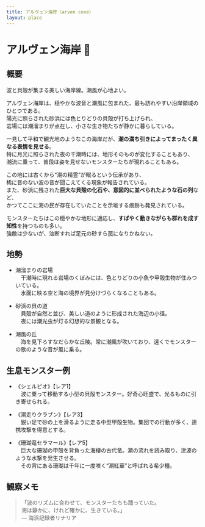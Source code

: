 ```yaml
---
title: アルヴェン海岸（arven cove）
layout: place
---
```



# アルヴェン海岸 🐚

## 概要
波と貝殻が集まる美しい海岸線。潮風が心地よい。

アルヴェン海岸は、穏やかな波音と潮風に包まれた、最も訪れやすい沿岸領域のひとつである。  
陽光に照らされた砂浜には色とりどりの貝殻が打ち上げられ、  
岩場には潮溜まりが点在し、小さな生き物たちが静かに暮らしている。

一見して平和で観光地のようなこの海岸だが、**潮の満ち引きによってまったく異なる表情を見せる**。  
特に月光に照らされた夜の干潮時には、地形そのものが変化することもあり、  
潮流に乗って、普段は姿を見せないモンスターたちが現れることもある。

この地には古くから“潮の精霊”が眠るという伝承があり、  
稀に音のない波の音が聞こえてくる現象が報告されている。  
また、砂浜に残された**巨大な貝殻の化石や、意図的に並べられたような石の列**など、  
かつてここに海の民が存在していたことを示唆する痕跡も発見されている。

モンスターたちはこの穏やかな地形に適応し、**すばやく動きながらも群れを成す知性**を持つものも多い。  
強敵は少ないが、油断すれば足元の砂すら罠になりかねない。

## 地勢
- 潮溜まりの岩場  
　干潮時に現れる岩場のくぼみには、色とりどりの小魚や甲殻生物が住みついている。  
　水面に映る空と海の境界が見分けづらくなることもある。

- 砂浜の貝の道  
　貝殻が自然と並び、美しい道のように形成された海辺の小径。  
　夜には潮光虫が灯る幻想的な景観となる。

- 潮風の丘  
　海を見下ろすなだらかな丘陵。常に潮風が吹いており、遠くでモンスターの歌のような音が風に乗る。

## 生息モンスター例
- 《シェルピオ》【レア1】  
　波に乗って移動する小型の貝殻モンスター。好奇心旺盛で、光るものに引き寄せられる。

- 《潮走りクラブン》【レア3】  
　鋭い足で砂の上を滑るように走る中型甲殻生物。集団での行動が多く、連携攻撃を得意とする。

- 《珊瑚竜セラマール》【レア5】  
　巨大な珊瑚の甲殻を背負った海棲の古代竜。潮の流れを読み取り、津波のような水撃を発生させる。  
　その背にある珊瑚は千年に一度咲く“潮紅華”と呼ばれる希少種。

## 観察メモ
> 「波のリズムに合わせて、モンスターたちも踊っていた。  
> 海は静かに、けれど確かに、生きている。」  
> ― 海浜記録者リナリア
